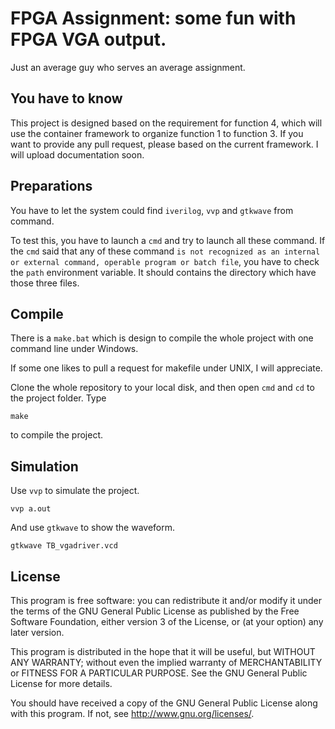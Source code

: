 # FPGA Assignment: some fun with FPGA VGA output.

Just an average guy who serves an average assignment.

## You have to know

This project is designed based on the requirement for function 4, which will use the container framework to organize function 1 to function 3. If you want to provide any pull request, please based on the current framework. I will upload documentation soon.

## Preparations

You have to let the system could find `iverilog`, `vvp` and `gtkwave` from command.

To test this, you have to launch a `cmd` and try to launch all these command. If the `cmd` said that any of these command `is not recognized as an internal or external command, operable program or batch file`, you have to check the `path` environment variable. It should contains the directory which have those three files.

## Compile

There is a `make.bat` which is design to compile the whole project with one command line under Windows.

If some one likes to pull a request for makefile under UNIX, I will appreciate.

Clone the whole repository to your local disk, and then open `cmd` and `cd` to the project folder. Type

	make

to compile the project.

## Simulation

Use `vvp` to simulate the project.

	vvp a.out

And use `gtkwave` to show the waveform.

	gtkwave TB_vgadriver.vcd

## License

This program is free software: you can redistribute it and/or modify
it under the terms of the GNU General Public License as published by
the Free Software Foundation, either version 3 of the License, or
(at your option) any later version.

This program is distributed in the hope that it will be useful,
but WITHOUT ANY WARRANTY; without even the implied warranty of
MERCHANTABILITY or FITNESS FOR A PARTICULAR PURPOSE.  See the
GNU General Public License for more details.

You should have received a copy of the GNU General Public License
along with this program.  If not, see <http://www.gnu.org/licenses/>.